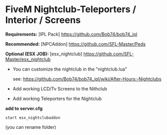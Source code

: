 # FiveM Nightclub-Teleporters / Interior / Screens

**Requirements:**
[IPL Pack] https://github.com/Bob74/bob74_ipl

**Recommended:**
[NPCAddon] https://github.com/SFL-Master/Peds

**Optional (ESX JOB):**
[esx_nightclub] https://github.com/SFL-Master/esx_nightclub

- You can customize the nightclub in the "nightclub.lua" 

    see: https://github.com/Bob74/bob74_ipl/wiki/After-Hours:-Nightclubs

- Add working LCD/Tv Screens to the Nithclub 
- Add working Teleporters for the Nightclub

**add to server.cfg**
```
start esx_nightclubaddon
```
(you can rename folder)
